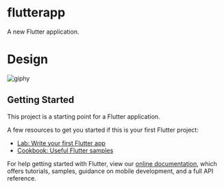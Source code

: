 # flutterapp

A new Flutter application.

# Design

![giphy](https://user-images.githubusercontent.com/60022292/77373764-c14cf680-6d71-11ea-97db-c44cbf10d820.gif)


## Getting Started

This project is a starting point for a Flutter application.

A few resources to get you started if this is your first Flutter project:

- [Lab: Write your first Flutter app](https://flutter.dev/docs/get-started/codelab)
- [Cookbook: Useful Flutter samples](https://flutter.dev/docs/cookbook)

For help getting started with Flutter, view our
[online documentation](https://flutter.dev/docs), which offers tutorials,
samples, guidance on mobile development, and a full API reference.
